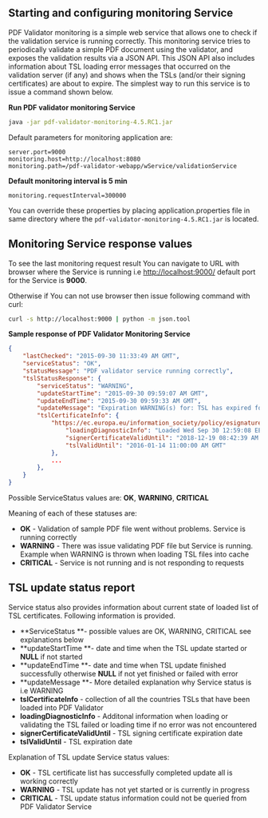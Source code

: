 
Starting and configuring monitoring Service
-------------------------------------------

PDF Validator monitoring is a simple web service that allows one to
check if the validation service is running correctly. This monitoring
service tries to periodically validate a simple PDF document using the
validator, and exposes the validation results via a JSON API. This JSON
API also includes information about TSL loading error messages that
occurred on the validation server (if any) and shows when the TSLs
(and/or their signing certificates) are about to expire. The simplest
way to run this service is to issue a command shown below.

**Run PDF validator monitoring Service**
```bash
java -jar pdf-validator-monitoring-4.5.RC1.jar
```

Default parameters for monitoring application are:

```
server.port=9000
monitoring.host=http://localhost:8080
monitoring.path=/pdf-validator-webapp/wService/validationService
```

**Default monitoring interval is 5 min**
```
monitoring.requestInterval=300000
```

You can override these properties by placing application.properties file
in same directory where the `pdf-validator-monitoring-4.5.RC1.jar` is
located.

Monitoring Service response values
----------------------------------

To see the last monitoring request result You can navigate to URL with
browser where the Service is running
i.e <http://localhost:9000/> default port for the Service is **9000**.

Otherwise if You can not use browser then issue following command with
curl:

```bash
curl -s http://localhost:9000 | python -m json.tool
```

**Sample response of PDF Validator Monitoring Service**

```json
{
	"lastChecked": "2015-09-30 11:33:49 AM GMT",
	"serviceStatus": "OK",
	"statusMessage": "PDF validator service running correctly",
	"tslStatusResponse": {
		"serviceStatus": "WARNING",
		"updateStartTime": "2015-09-30 09:59:07 AM GMT",
		"updateEndTime": "2015-09-30 09:59:33 AM GMT",
		"updateMessage": "Expiration WARNING(s) for: TSL has expired for http://example.com/tsl.xml at: 2015-07-31 10:00:00 AM EEST.",
		"tslCertificateInfo": {
			"https://ec.europa.eu/information_society/policy/esignature/trusted-list/tl-mp.xml": {
				"loadingDiagnosticInfo": "Loaded Wed Sep 30 12:59:08 EEST 2015",
				"signerCertificateValidUntil": "2018-12-19 08:42:39 AM GMT",
				"tslValidUntil": "2016-01-14 11:00:00 AM GMT"
			},
			...
		},
	}
}
```

Possible ServiceStatus values are: **OK**, **WARNING**, **CRITICAL**

Meaning of each of these statuses are:

- **OK** - Validation of sample PDF file went without problems.
  Service is running correctly
- **WARNING** - There was issue validating PDF file but Service
  is running. Example when WARNING is thrown when loading TSL files
  into cache
- **CRITICAL** - Service is not running and is not responding to requests

TSL update status report
------------------------

Service status also provides information about current state of loaded
list of TSL certificates. Following information is provided.

- **ServiceStatus **- possible values are OK, WARNING, CRITICAL see
   explanations below
- **updateStartTime **- date and time when the TSL update started or
  **NULL** if not started
- **updateEndTime **- date and time when TSL update finished
  successfully otherwise **NULL** if not yet finished or failed with error
- **updateMessage **- More detailed explanation why Service status is
  i.e WARNING
- **tslCertificateInfo** - collection of all the countries TSLs that
  have been loaded into PDF Validator
- **loadingDiagnosticInfo** - Additonal information when loading or
  validating the TSL failed or loading time if no error was not
  encountered
- **signerCertificateValidUntil** - TSL signing certificate expiration
  date
- **tslValidUntil** - TSL expiration date

Explanation of TSL update Service status values:

- **OK** - TSL certificate list has successfully completed update all
  is working correctly
- **WARNING** - TSL update has not yet started or is currently in
  progress
- **CRITICAL** - TSL update status information could not be queried
  from PDF Validator Service  


